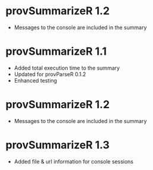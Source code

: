 # provSummarizeR 1.2

* Messages to the console are included in the summary

# provSummarizeR 1.1

* Added total execution time to the summary
* Updated for provParseR 0.1.2
* Enhanced testing

# provSummarizeR 1.2

* Messages to the console are included in the summary

# provSummarizeR 1.3
* Added file & url information for console sessions
